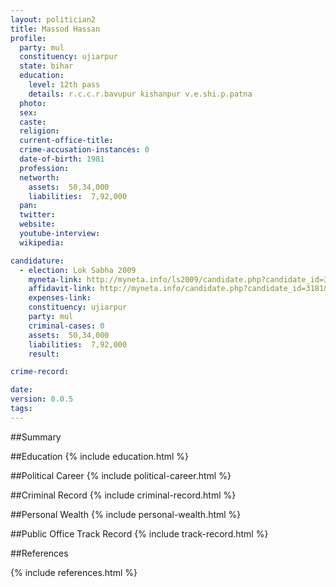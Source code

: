 ```yaml
---
layout: politician2
title: Massod Hassan
profile: 
  party: mul
  constituency: ujiarpur
  state: bihar
  education: 
    level: 12th pass
    details: r.c.c.r.bavupur kishanpur v.e.shi.p.patna
  photo: 
  sex: 
  caste: 
  religion: 
  current-office-title: 
  crime-accusation-instances: 0
  date-of-birth: 1981
  profession: 
  networth: 
    assets:  50,34,000
    liabilities:  7,92,000
  pan: 
  twitter: 
  website: 
  youtube-interview: 
  wikipedia: 

candidature: 
  - election: Lok Sabha 2009
    myneta-link: http://myneta.info/ls2009/candidate.php?candidate_id=3181
    affidavit-link: http://myneta.info/candidate.php?candidate_id=3181&scan=original
    expenses-link: 
    constituency: ujiarpur 
    party: mul
    criminal-cases: 0
    assets:  50,34,000
    liabilities:  7,92,000
    result:  

crime-record: 

date: 
version: 0.0.5
tags: 
---
```

##Summary


##Education
{% include education.html %}


##Political Career
{% include political-career.html %}


##Criminal Record
{% include criminal-record.html %}


##Personal Wealth
{% include personal-wealth.html %}


##Public Office Track Record
{% include track-record.html %}


##References


{% include references.html %}